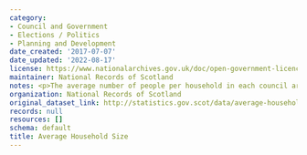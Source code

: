 ```yaml
---
category:
- Council and Government
- Elections / Politics
- Planning and Development
date_created: '2017-07-07'
date_updated: '2022-08-17'
license: https://www.nationalarchives.gov.uk/doc/open-government-licence/version/3/
maintainer: National Records of Scotland
notes: <p>The average number of people per household in each council area and in Scotland</p>
organization: National Records of Scotland
original_dataset_link: http://statistics.gov.scot/data/average-household-size
records: null
resources: []
schema: default
title: Average Household Size
---
```

